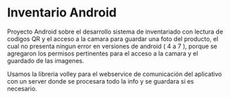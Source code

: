 # Inventario Android
Proyecto Android sobre el desarrollo sistema de inventariado con lectura de codigos QR y el acceso a la camara para  guardar una foto
del producto, el cual no presenta ningun error en versiones de android ( 4 a 7 ), porque se agregaron los permisos pertinentes para el acceso 
a la camara y el guardado de las imagenes.

Usamos la libreria volley para el webservice de comunicación del aplicativo con un server donde se procesara todo la info y se guardara si es necesario.

